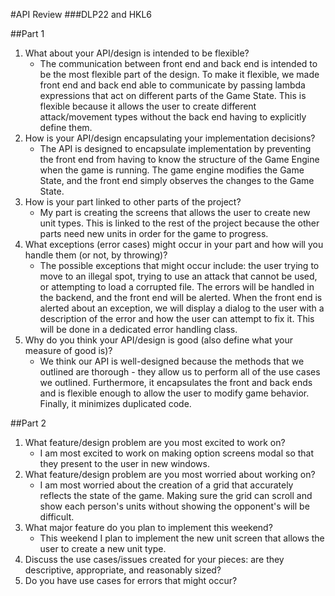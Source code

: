#API Review
###DLP22 and HKL6

##Part 1

1. What about your API/design is intended to be flexible?
	- The communication between front end and back end is intended to be the most flexible part of the design. To make it flexible, we made front end and back end able to communicate by passing lambda expressions that act on different parts of the Game State. This is flexible because it allows the user to create different attack/movement types without the back end having to explicitly define them.
2. How is your API/design encapsulating your implementation decisions?
	- The API is designed to encapsulate implementation by preventing the front end from having to know the structure of the Game Engine when the game is running. The game engine modifies the Game State, and the front end simply observes the changes to the Game State.
3. How is your part linked to other parts of the project?
	- My part is creating the screens that allows the user to create new unit types. This is linked to the rest of the project because the other parts need new units in order for the game to progress. 
4. What exceptions (error cases) might occur in your part and how will you handle them (or not, by throwing)?
	- The possible exceptions that might occur include: the user trying to move to an illegal spot, trying to use an attack  that cannot be used, or attempting to load a corrupted file. The errors will be handled in the backend, and the front end will be alerted. When the front end is alerted about an exception, we will display a dialog to the user with a description of the error and how the user can attempt to fix it. This will be done in a dedicated error handling class.
5. Why do you think your API/design is good (also define what your measure of good is)?
	- We think our API is well-designed because the methods that we outlined are thorough - they allow us to perform all of the use cases we outlined. Furthermore, it encapsulates the front and back ends and is flexible enough to allow the user to modify game behavior. Finally, it minimizes duplicated code.


##Part 2
1. What feature/design problem are you most excited to work on?
	- I am most excited to work on making option screens modal so that they present to the user in new windows.
2. What feature/design problem are you most worried about working on?
	- I am most worried about the creation of a grid that accurately reflects the state of the game. Making sure the grid can scroll and show each person's units without showing the opponent's will be difficult.
3. What major feature do you plan to implement this weekend?
	- This weekend I plan to implement the new unit screen that allows the user to create a new unit type.
4. Discuss the use cases/issues created for your pieces: are they descriptive, appropriate, and reasonably sized?
5. Do you have use cases for errors that might occur?
